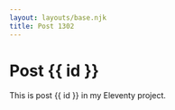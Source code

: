 ```yaml
---
layout: layouts/base.njk
title: Post 1302
---
```


# Post {{ id }}

This is post {{ id }} in my Eleventy project.
